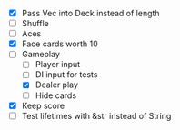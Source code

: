 - [x] Pass Vec<Card> into Deck instead of length
- [ ] Shuffle
- [ ] Aces
- [x] Face cards worth 10
- [ ] Gameplay
  - [ ] Player input
  - [ ] DI input for tests
  - [x] Dealer play
  - [ ] Hide cards
- [x] Keep score
- [ ] Test lifetimes with &str instead of String
